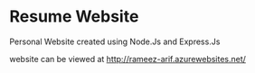 # Resume Website
Personal Website created using Node.Js and Express.Js

website can be viewed at http://rameez-arif.azurewebsites.net/
